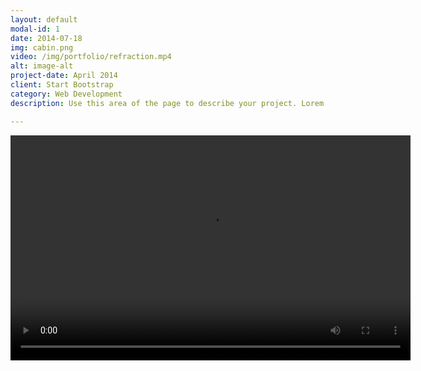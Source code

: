 ```yaml
---
layout: default
modal-id: 1
date: 2014-07-18
img: cabin.png
video: /img/portfolio/refraction.mp4
alt: image-alt
project-date: April 2014
client: Start Bootstrap
category: Web Development
description: Use this area of the page to describe your project. Lorem ipsum dolor sit amet, consectetur adipisicing elit. Mollitia neque assumenda ipsam nihil, molestias magnam, recusandae quos quis inventore quisquam velit asperiores, vitae? Reprehenderit soluta, eos quod consequuntur itaque. Nam.

---
```


<video width="640" height="360" controls>
  <source src="{{ page.video }}" type="video/mp4">
  Your browser does not support the video tag.
</video>

<!-- <iframe width="420" height="315" src="http://www.youtube.com/embed/dQw4w9WgXcQ" frameborder="0" allowfullscreen></iframe> -->



